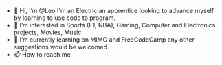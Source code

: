 - 👋 Hi, I’m @Leo I'm an Electrician apprentice looking to advance myself by learning to use code to program. 
- 👀 I’m interested in Sports (F1, NBA), Gaming, Computer and Electronics projects, Movies, Music 
- 🌱 I’m currently learning on MIMO and FreeCodeCamp any other suggestions would be welcomed
- 📫 How to reach me 

<!---
LeoRondon/LeoRondon is a ✨ special ✨ repository because its `README.md` (this file) appears on your GitHub profile.
You can click the Preview link to take a look at your changes.
--->
